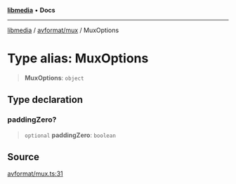 [**libmedia**](../../../README.md) • **Docs**

***

[libmedia](../../../README.md) / [avformat/mux](../README.md) / MuxOptions

# Type alias: MuxOptions

> **MuxOptions**: `object`

## Type declaration

### paddingZero?

> `optional` **paddingZero**: `boolean`

## Source

[avformat/mux.ts:31](https://github.com/zhaohappy/libmedia/blob/acbbf6bd75e6ee4c968b9f441fe28c40f42f350d/src/avformat/mux.ts#L31)
